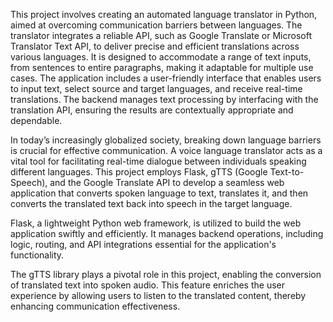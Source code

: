 This project involves creating an automated language translator in Python, aimed at overcoming communication barriers between languages. The translator integrates a reliable API, such as Google Translate or Microsoft Translator Text API, to deliver precise and efficient translations across various languages. It is designed to accommodate a range of text inputs, from sentences to entire paragraphs, making it adaptable for multiple use cases. The application includes a user-friendly interface that enables users to input text, select source and target languages, and receive real-time translations. The backend manages text processing by interfacing with the translation API, ensuring the results are contextually appropriate and dependable.

In today’s increasingly globalized society, breaking down language barriers is crucial for effective communication. A voice language translator acts as a vital tool for facilitating real-time dialogue between individuals speaking different languages. This project employs Flask, gTTS (Google Text-to-Speech), and the Google Translate API to develop a seamless web application that converts spoken language to text, translates it, and then converts the translated text back into speech in the target language.

Flask, a lightweight Python web framework, is utilized to build the web application swiftly and efficiently. It manages backend operations, including logic, routing, and API integrations essential for the application's functionality.

The gTTS library plays a pivotal role in this project, enabling the conversion of translated text into spoken audio. This feature enriches the user experience by allowing users to listen to the translated content, thereby enhancing communication effectiveness.
